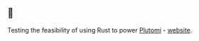 ## 🦀

Testing the feasibility of using Rust to power [Plutomi](https://github.com/plutomi/plutomi) - [website](https://plutomi.com).

